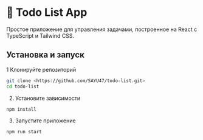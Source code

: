 # 📝 Todo List App

Простое приложение для управления задачами, построенное на React с TypeScript и Tailwind CSS.

## Установка и запуск

1 Клонируйте репозиторий
```bash
git clone <https://github.com/SAYU47/todo-list.git>
cd todo-list
```

2. Установите зависимости
```bash
npm install
```

3. Запустите приложение 
```bash
npm run start
```

